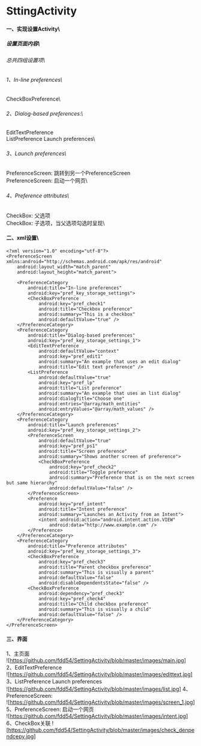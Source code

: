 # SttingActivity
#### 一、实现设置Activity\
##### 设置页面内容\
###### 总共四组设置项\
###### 1、In-line preferences\
  CheckBoxPreference\
###### 2、Dialog-based preferences:\
  EditTextPreference\
  ListPreference Launch preferences\
###### 3、Launch preferences\
  PreferenceScreen: 跳转到另一个PreferenceScreen\
  PreferenceScreen: 启动一个网页\
###### 4、Preference attributes\
  CheckBox: 父选项\
  CheckBox: 子选项，当父选项勾选时呈现\
#### 二、xml设置\
```
<?xml version="1.0" encoding="utf-8"?>
<PreferenceScreen xmlns:android="http://schemas.android.com/apk/res/android"
    android:layout_width="match_parent"
    android:layout_height="match_parent">

    <PreferenceCategory
        android:title="In-line preferences"
        android:key="pref_key_storage_settings">
        <CheckBoxPreference
            android:key="pref_check1"
            android:title="Checkbox preference"
            android:summary="This is a checkbox"
            android:defaultValue="true" />
    </PreferenceCategory>
    <PreferenceCategory
        android:title="Dialog-based preferences"
        android:key="pref_key_storage_settings_1">
        <EditTextPreference
            android:defaultValue="context"
            android:key="pref_edit1"
            android:summary="An example that uses an edit dialog"
            android:title="Edit text preference" />
        <ListPreference
            android:defaultValue="true"
            android:key="pref_lp"
            android:title="List preference"
            android:summary="An example that uses an list dialog"
            android:dialogTitle="Choose one"
            android:entries="@array/math_entities"
            android:entryValues="@array/math_values" />
    </PreferenceCategory>
    <PreferenceCategory
        android:title="Launch preferences"
        android:key="pref_key_storage_settings_2">
        <PreferenceScreen
            android:defaultValue="true"
            android:key="pref_ps1"
            android:title="Screen preference"
            android:summary="Shows another screen of preference">
            <CheckBoxPreference
                android:key="pref_check2"
                android:title="Toggle preference"
                android:summary="Preference that is on the next screen but same hierarchy"
                android:defaultValue="false" />
        </PreferenceScreen>
        <Preference
            android:key="pref_intent"
            android:title="Intent preference"
            android:summary="Launches an Activity from an Intent">
            <intent android:action="android.intent.action.VIEW"
                android:data="http://www.example.com" />
        </Preference>
    </PreferenceCategory>
    <PreferenceCategory
        android:title="Preference attributes"
        android:key="pref_key_storage_settings_3">
        <CheckBoxPreference
            android:key="pref_check3"
            android:title="Parent checkbox preference"
            android:summary="This is visually a parent"
            android:defaultValue="false"
            android:disableDependentsState="false" />
        <CheckBoxPreference
            android:dependency="pref_check3"
            android:key="pref_check4"
            android:title="Child checkbox preference"
            android:summary="This is visually a child"
            android:defaultValue="false" />
    </PreferenceCategory>
</PreferenceScreen>
```
#### 三、界面
1、主页面\
![https://github.com/fdd54/SettingActivity/blob/master/images/main.jpg]
2、EditTextPreference\
![https://github.com/fdd54/SettingActivity/blob/master/images/edittext.jpg]
3、ListPreference Launch preferences\
![https://github.com/fdd54/SettingActivity/blob/master/images/list.jpg]
4、PreferenceScreen: \
![https://github.com/fdd54/SettingActivity/blob/master/images/screen_1.jpg]
5、PreferenceScreen: 启动一个网页\
![https://github.com/fdd54/SettingActivity/blob/master/images/intent.jpg]
6、CheckBox关联
![https://github.com/fdd54/SettingActivity/blob/master/images/check_denpendcepy.jpg]

